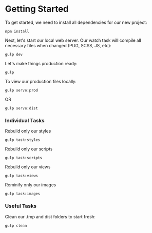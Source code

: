 # Getting Started

To get started, we need to install all dependencies for our new project:

```
npm install
```

Next, let's start our local web server. Our watch task will compile all necessary files when changed (PUG, SCSS, JS, etc):

```
gulp dev
```

Let's make things production ready:

```
gulp
```

To view our production files locally:

```
gulp serve:prod
```
OR
```
gulp serve:dist
```

### Individual Tasks

Rebuild only our styles

```
gulp task:styles
```

Rebuild only our scripts

```
gulp task:scripts
```

Rebuild only our views

```
gulp task:views
```

Reminify only our images

```
gulp task:images
```

### Useful Tasks

Clean our .tmp and dist folders to start fresh:

```
gulp clean
```
